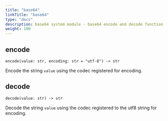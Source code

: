 ```yaml
---
title: "base64"
linkTitle: "base64"
type: "docs"
description: base64 system module - base64 encode and decode function
weight: 100
---
```


## encode

`encode(value: str, encoding: str = "utf-8") -> str`

Encode the string `value` using the codec registered for encoding.

## decode

`decode(value: str) -> str`

Decode the string `value` using the codec registered to the utf8 string for encoding.
